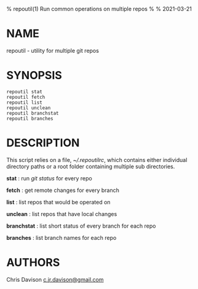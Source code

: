 % repoutil(1) Run common operations on multiple repos
%
% 2021-03-21


# NAME

repoutil - utility for multiple git repos

# SYNOPSIS

    repoutil stat
    repoutil fetch
    repoutil list
    repoutil unclean
    repoutil branchstat
    repoutil branches

# DESCRIPTION

This script relies on a file, *~/.repoutilrc*, which contains either individual
directory paths or a root folder containing multiple sub directories.

**stat**
: run *git status* for every repo

**fetch**
: get remote changes for every branch

**list**
: list repos that would be operated on

**unclean**
: list repos that have local changes

**branchstat**
: list short status of every branch for each repo

**branches**
: list branch names for each repo


# AUTHORS

Chris Davison <c.jr.davison@gmail.com>
